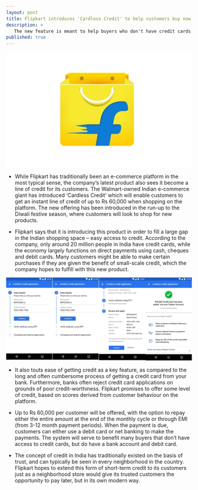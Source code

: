 ```yaml
---
layout: post
title: Flipkart introduces 'Cardless Credit' to help customers buy now and pay later
description: >
   The new feature is meant to help buyers who don't have credit cards, and will offer up to Rs 60,000 in short-term credit to customers.
published: true
---
```

![fk](/assets/img/blog/fk.jpg)
* While Flipkart has traditionally been an e-commerce platform in the most typical sense, the company’s latest product also sees it become a line of credit for its customers. The Walmart-owned Indian e-commerce giant has introduced ‘Cardless Credit’ which will enable customers to get an instant line of credit of up to Rs 60,000 when shopping on the platform. The new offering has been introduced in the run-up to the Diwali festive season, where customers will look to shop for new products.

* Flipkart says that it is introducing this product in order to fill a large gap in the Indian shopping space – easy access to credit. According to the company, only around 20 million people in India have credit cards, while the economy largely functions on direct payments using cash, cheques and debit cards. Many customers might be able to make certain purchases if they are given the benefit of small-scale credit, which the company hopes to fulfill with this new product.

![fk1](/assets/img/blog/fk1.jpg)

* It also touts ease of getting credit as a key feature, as compared to the long and often cumbersome process of getting a credit card from your bank. Furthermore, banks often reject credit card applications on grounds of poor credit-worthiness. Flipkart promises to offer some level of credit, based on scores derived from customer behaviour on the platform.

* Up to Rs 60,000 per customer will be offered, with the option to repay either the entire amount at the end of the monthly cycle or through EMI (from 3-12 month payment periods). When the payment is due, customers can either use a debit card or net banking to make the payments. The system will serve to benefit many buyers that don’t have access to credit cards, but do have a bank account and debit card.

* The concept of credit in India has traditionally existed on the basis of trust, and can typically be seen in every neighborhood in the country. Flipkart hopes to extend this form of short-term credit to its customers just as a neighborhood store would give its trusted customers the opportunity to pay later, but in its own modern way.
